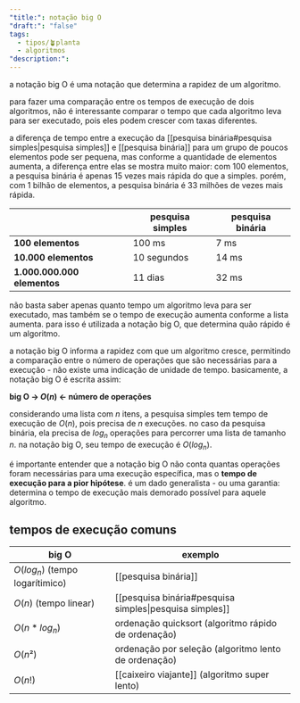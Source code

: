 ```yaml
---
"title:": notação big O
"draft:": "false"
tags:
  - tipos/🪴planta
  - algoritmos
"description:":
---
```

a notação big O é uma notação que determina a rapidez de um algoritmo.

para fazer uma comparação entre os tempos de execução de dois algoritmos, não é interessante comparar o tempo que cada algoritmo leva para ser executado, pois eles podem crescer com taxas diferentes.

a diferença de tempo entre a execução da [[pesquisa binária#pesquisa simples|pesquisa simples]] e [[pesquisa binária]] para um grupo de poucos elementos pode ser pequena, mas conforme a quantidade de elementos aumenta, a diferença entre elas se mostra muito maior: com 100 elementos, a pesquisa binária é apenas 15 vezes mais rápida do que a simples. porém, com 1 bilhão de elementos, a pesquisa binária é 33 milhões de vezes mais rápida.

|                             | pesquisa simples | pesquisa binária |
| --------------------------- | ---------------- | ---------------- |
| **100 elementos**           | 100 ms           | 7 ms             |
| **10.000 elementos**        | 10 segundos      | 14 ms            |
| **1.000.000.000 elementos** | 11 dias          | 32 ms            |

não basta saber apenas quanto tempo um algoritmo leva para ser executado, mas também se o tempo de execução aumenta conforme a lista aumenta. para isso é utilizada a notação big O, que determina quão rápido é um algoritmo.

a notação big O informa a rapidez com que um algoritmo cresce, permitindo a comparação entre o número de operações que são necessárias para a execução - não existe uma indicação de unidade de tempo. basicamente, a notação big O é escrita assim:

**big O → $O(n)$ ← número de operações**

considerando uma lista com $n$ itens, a pesquisa simples tem tempo de execução de $O(n)$, pois precisa de $n$ execuções. no caso da pesquisa binária, ela precisa de $log_{n}$ operações para percorrer uma lista de tamanho $n$. na notação big O, seu tempo de execução é $O(log_{n})$. 

é importante entender que a notação big O não conta quantas operações foram necessárias para uma execução específica, mas o **tempo de execução para a pior hipótese**. é um dado generalista - ou uma garantia: determina o tempo de execução mais demorado possível para aquele algoritmo.

## tempos de execução comuns

| big O                             | exemplo                                                 |
| --------------------------------- | ------------------------------------------------------- |
| $O(log_{n})$ (tempo logarítimico) | [[pesquisa binária]]                                    |
| $O(n)$ (tempo linear)             | [[pesquisa binária#pesquisa simples\|pesquisa simples]] |
| $O(n*log_{n})$                    | ordenação quicksort (algoritmo rápido de ordenação)     |
| $O(n²)$                           | ordenação por seleção (algoritmo lento de ordenação)    |
| $O(n!)$                           | [[caixeiro viajante]] (algoritmo super lento)           |
